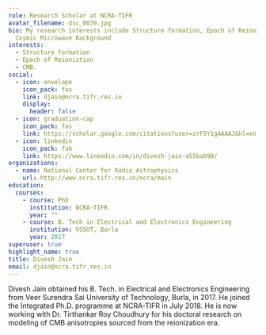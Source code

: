 ```yaml
---
role: Research Scholar at NCRA-TIFR
avatar_filename: dsc_0039.jpg
bio: My research interests include Structure formation, Epoch of Reioniztion,
  Cosmic Microwave Background
interests:
  - Structure formation
  - Epoch of Reioniztion
  - CMB.
social:
  - icon: envelope
    icon_pack: fas
    link: djain@ncra.tifr.res.in
    display:
      header: false
  - icon: graduation-cap
    icon_pack: fas
    link: https://scholar.google.com/citations?user=zrF5Y1gAAAAJ&hl=en
  - icon: linkedin
    icon_pack: fab
    link: https://www.linkedin.com/in/divesh-jain-a55bab98/
organizations:
  - name: National Center for Radio Astrophysics
    url: http://www.ncra.tifr.res.in/ncra/main
education:
  courses:
    - course: PhD
      institution: NCRA-TIFR
      year: ""
    - course: B. Tech in Electrical and Electronics Engineering
      institution: VSSUT, Burla
      year: 2017
superuser: true
highlight_name: true
title: Divesh Jain
email: djain@ncra.tifr.res.in
---
```

Divesh Jain obtained his B. Tech. in Electrical and Electronics Engineering from Veer Surendra Sai University of Technology, Burla, in 2017. He joined the Integrated Ph.D. programme at NCRA-TIFR in July 2018. He is now working with Dr. Tirthankar Roy Choudhury for his doctoral research on modeling of CMB anisotropies sourced from the reionization era.